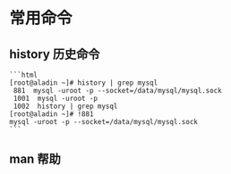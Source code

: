 # 常用命令

## history 历史命令

    ```html
    [root@aladin ~]# history | grep mysql
     881  mysql -uroot -p --socket=/data/mysql/mysql.sock
     1001  mysql -uroot -p
     1002  history | grep mysql
    [root@aladin ~]# !881
    mysql -uroot -p --socket=/data/mysql/mysql.sock
    ```
    
## man 帮助
